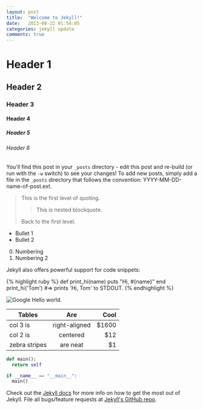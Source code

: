 ```yaml
---
layout: post
title:  "Welcome to Jekyll!"
date:   2013-08-22 01:54:05
categories: jekyll update
comments: true
---
```


# Header 1
## Header 2
### Header 3
#### Header 4
##### Header 5
###### Header 6

You'll find this post in your `_posts` directory - edit this post and re-build (or run with the `-w` switch) to see your changes!
To add new posts, simply add a file in the `_posts` directory that follows the convention: YYYY-MM-DD-name-of-post.ext.

> This is the first level of quoting.
>
> > This is nested blockquote.
>
> Back to the first level.

- Bullet 1
- Bullet 2

0. Numbering
0. Numbering 2

Jekyll also offers powerful support for code snippets:

{% highlight ruby %}
def print_hi(name)
  puts "Hi, #{name}"
end
print_hi('Tom')
#=> prints 'Hi, Tom' to STDOUT.
{% endhighlight %}

![Google](https://www.google.com/images/srpr/logo11w.png)
Hello world.

| Tables        | Are           | Cool  |
| ------------- |:-------------:| -----:|
| col 3 is      | right-aligned | $1600 |
| col 2 is      | centered      |   $12 |
| zebra stripes | are neat      |    $1 |

```python
def main():
  return self

if __name__ == "__main__":
  main()

```

Check out the [Jekyll docs][jekyll] for more info on how to get the most out of Jekyll. File all bugs/feature requests at [Jekyll's GitHub repo][jekyll-gh].

[jekyll-gh]: https://github.com/mojombo/jekyll
[jekyll]:    http://jekyllrb.com
